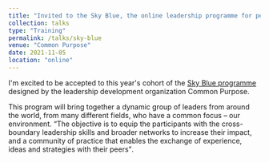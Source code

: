 ```yaml
---
title: "Invited to the Sky Blue, the online leadership programme for people who are working on our environmental challenges"
collection: talks
type: "Training"
permalink: /talks/sky-blue
venue: "Common Purpose"
date: 2021-11-05
location: "online"
---
```


I'm excited to be accepted to this year's cohort of the [Sky Blue programme](https://commonpurpose.org/) designed by the leadership development organization Common Purpose. 

This program will bring together a dynamic group of leaders from around the world, from many different fields, who have a common focus – our environment. <q>The objective is to equip the participants with the cross-boundary leadership skills and broader networks to increase their impact, and a community of practice that enables the exchange of experience, ideas and strategies with their peers</q>.
